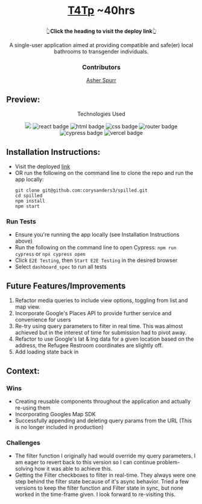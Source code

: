 
# <p align="center">[T4Tp](https://t4tp.vercel.app/) ~40hrs</p>
<p align='center' >👆<b>Click the heading to visit the deploy link</b>👆</p>

<p align="center">A single-user application aimed at providing compatible and safe(er) local bathrooms to transgender individuals.</p>

### <p align="center">Contributors</p>
<div align="center">
  
  [Asher Spurr](https://github.com/AsherSpurr)

</div>

## Preview:
<div align="center">
  

</div>
<p align="center">Technologies Used</p>
<div align="center">
  <img src="https://img.shields.io/badge/JavaScript-EAD54C?logo=javascript&logoColor=white"&style=flat-square" />
  <img src="https://img.shields.io/badge/React-61DAFB?logo=react&logoColor=000&style=for-the-badge" alt="react badge">
  <img src="https://img.shields.io/badge/HTML5-E34F26?logo=html5&logoColor=fff&style=for-the-badge" alt="html badge">
  <img src="https://img.shields.io/badge/CSS3-1572B6?logo=css3&logoColor=fff&style=for-the-badge" alt="css badge">
  <img src="https://img.shields.io/badge/React%20Router-CA4245?logo=reactrouter&logoColor=fff&style=for-the-badge" alt="router badge">
  <img src="https://img.shields.io/badge/Cypress-69D3A7?logo=cypress&logoColor=fff&style=for-the-badge" alt="cypress badge">
  <img src="https://img.shields.io/badge/Vercel-000?logo=vercel&logoColor=fff&style=for-the-badge" alt="vercel badge">
</div>

## Installation Instructions:
- Visit the deployed [link](https://t4tp.vercel.app/)
- OR run the following on the command line to clone the repo and run the app locally:
    ```
    git clone git@github.com:corysanders3/spilled.git
    cd spilled
    npm install
    npm start
    ```

### Run Tests
<!--- Run the following on the command line to install Cypress: `npm i -D cypress`
- Add script to `package.json` file
    ``` json
    {
      "scripts": {
        "cypress": "cypress open"
      }
    }
    ```
    -->
- Ensure you're running the app locally (see Installation Instructions above)
- Run the following on the command line to open Cypress: `npm run cypress` or `npx cypress open`
- Click `E2E Testing`, then `Start E2E Testing` in the desired browser
- Select `dashboard_spec` to run all tests
## Future Features/Improvements
  1. Refactor media queries to include view options, toggling from list and map view.
  2. Incorporate Google's Places API to provide further service and convenience for users
  3. Re-try using query parameters to filter in real time. This was almost achieved but in the interest of time for submission had to pivot away.
  4. Refactor to use Google's lat & lng data for a given location based on the address, the Refugee Restroom coordinates are slightly off.
  5. Add loading state back in
## Context:
<!-- wins, challenges, time spent, goals, approaches etc -->
### Wins
- Creating reusable components throughout the application and actually re-using them
- Incorporating Googles Map SDK
- Successfully appending and deleting query params from the URL (This is no longer included in production)

### Challenges
- The filter function I originally had would override my query parameters. I am eager to revert back to this version so I can continue problem-solving how it was able to achieve this.
- Getting the Filter checkboxes to filter in real-time. They always were one step behind the filter state because of it's async behavior. Tried a few versions to keep the filter function and Filter state in sync, but none worked in the time-frame given. I look forward to re-visiting this.




